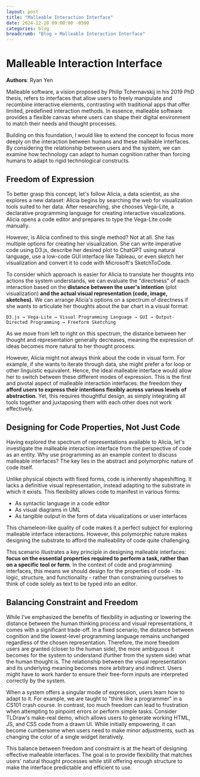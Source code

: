 ```yaml
---
layout: post
title: "Malleable Interaction Interface"
date: 2024-12-28 09:00:00 -0500
categories: blog
breadcrumb: "Blog > Malleable Interaction Interface"
---
```


# Malleable Interaction Interface

**Authors**: Ryan Yen



Malleable software, a vision proposed by Philip Tchernavskij in his 2019 PhD thesis, refers to interfaces that allow users to freely manipulate and recombine interactive elements, contrasting with traditional apps that offer limited, predefined interaction methods. In essence, malleable software provides a flexible canvas where users can shape their digital environment to match their needs and thought processes.

Building on this foundation, I would like to extend the concept to focus more deeply on the interaction between humans and these malleable interfaces. By considering the relationship between users and the system, we can examine how technology can adapt to human cognition rather than forcing humans to adapt to rigid technological constructs.

## Freedom of Expression

To better grasp this concept, let's follow Alicia, a data scientist, as she explores a new dataset: Alicia begins by searching the web for visualization tools suited to her data. After researching, she chooses Vega-Lite, a declarative programming language for creating interactive visualizations. Alicia opens a code editor and prepares to type the Vega-Lite code manually.

However, is Alicia confined to this single method? Not at all. She has multiple options for creating her visualization. She can write imperative code using D3.js, describe her desired plot to ChatGPT using natural language, use a low-code GUI interface like Tableau, or even sketch her visualization and convert it to code with Microsoft's SketchToCode.

To consider which approach is easier for Alicia to translate her thoughts into actions the system understands, we can evaluate the "directness" of each interaction based on the **distance between the user's intention** (plot visualization) **and the actual visual representation (code, image, sketches).** We can arrange Alicia's options on a spectrum of directness if she wants to articulate her thoughts about the bar chart in a visual format:

```
D3.js → Vega-Lite → Visual Programming Language → GUI → Output-Directed Programming → Freeform Sketching
```

As we move from left to right on this spectrum, the distance between her thought and representation generally decreases, meaning the expression of ideas becomes more natural to her thought process.

However, Alicia might not always think about the code in visual form. For example, if she wants to iterate through data, she might prefer a for loop or other linguistic equivalent. Hence, the ideal malleable interface would allow her to switch between these different modes of expression. This is the first and pivotal aspect of malleable interaction interfaces: the freedom they **afford users to express their intentions flexibly across various levels of abstraction**. Yet, this requires thoughtful design, as simply integrating all tools together and juxtaposing them with each other does not work effectively.

## Designing for Code Properties, Not Just Code

Having explored the spectrum of representations available to Alicia, let's investigate the malleable interaction interface from the perspective of code as an entity. Why use programming as an example context to discuss malleable interfaces? The key lies in the abstract and polymorphic nature of code itself.

Unlike physical objects with fixed forms, code is inherently shapeshifting. It lacks a definitive visual representation, instead adapting to the substrate in which it exists. This flexibility allows code to manifest in various forms:

- As syntactic language in a code editor
- As visual diagrams in UML
- As tangible output in the form of data visualizations or user interfaces

This chameleon-like quality of code makes it a perfect subject for exploring malleable interface interactions. However, this polymorphic nature makes designing the substrate to afford the malleability of code quite challenging.

This scenario illustrates a key principle in designing malleable interfaces: **focus on the essential properties required to perform a task, rather than on a specific tool or form**. In the context of code and programming interfaces, this means we should design for the properties of code - its logic, structure, and functionality - rather than constraining ourselves to think of code solely as text to be typed into an editor.

## Balancing Constraint and Freedom

While I've emphasized the benefits of flexibility in adjusting or lowering the distance between the human thinking process and visual representations, it comes with a significant trade-off. In a fixed scenario, the distance between cognition and the lowest-level programming language remains unchanged regardless of the chosen representation. Therefore, the more freedom users are granted (closer to the human side), the more ambiguous it becomes for the system to understand (further from the system side) what the human thought is. The relationship between the visual representation and its underlying meaning becomes more arbitrary and indirect. Users might have to work harder to ensure their free-form inputs are interpreted correctly by the system.

When a system offers a singular mode of expression, users learn how to adapt to it. For example, we are taught to "think like a programmer" in a CS101 crash course. In contrast, too much freedom can lead to frustration when attempting to pinpoint errors or perform simple tasks. Consider TLDraw's make-real demo, which allows users to generate working HTML, JS, and CSS code from a drawn UI. While initially empowering, it can become cumbersome when users need to make minor adjustments, such as changing the color of a single widget iteratively.

This balance between freedom and constraint is at the heart of designing effective malleable interfaces. The goal is to provide flexibility that matches users' natural thought processes while still offering enough structure to make the interface predictable and efficient to use.